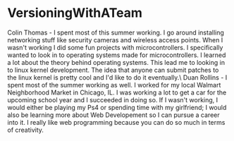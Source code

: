 # VersioningWithATeam


Colin Thomas - 
  I spent most of this summer working. I go around installing networking stuff like security cameras and wireless access points. When I wasn't working I did some fun projects with microcontrollers. I specifically wanted to look in to operating systems made for microcontrollers. I learned a lot about the theory behind operating systems. This lead me to looking in to linux kernel development. The idea that anyone can submit patches to the linux kernel is pretty cool and I'd like to do it eventually.\\ 
Duan Rollins -
 I spent most of the summer working as well. I worked for my local Walmart Neighborhood Market in Chicago, IL. I was working a lot to get a car for the upcoming school year and I succeeded in doing so. If I wasn't working, I would either be playing my Ps4 or spending time with my girlfriend; I would also be learning more about Web Developement so I can pursue a career into it. I really like web programming because you can do so much in terms of creativity.
